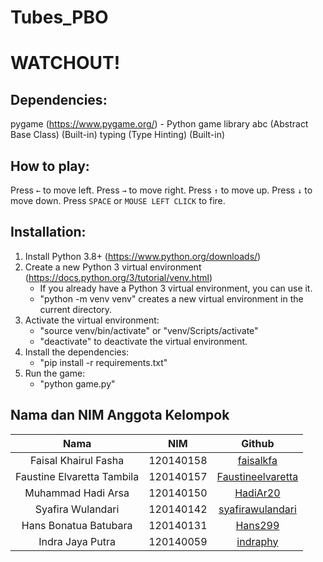 # Tubes_PBO
# WATCHOUT!

## Dependencies:
pygame (https://www.pygame.org/) - Python game library
abc (Abstract Base Class) (Built-in)
typing (Type Hinting) (Built-in)

## How to play:
Press `←` to move left.
Press `→` to move right.
Press `↑` to move up.
Press `↓` to move down.
Press `SPACE` or `MOUSE LEFT CLICK` to fire.

## Installation:
1. Install Python 3.8+ (https://www.python.org/downloads/)
2. Create a new Python 3 virtual environment (https://docs.python.org/3/tutorial/venv.html)
    - If you already have a Python 3 virtual environment, you can use it.
    - "python -m venv venv" creates a new virtual environment in the current directory.
3. Activate the virtual environment:
    - "source venv/bin/activate" or "venv/Scripts/activate"
    - "deactivate" to deactivate the virtual environment.
4. Install the dependencies:
    - "pip install -r requirements.txt"
5. Run the game:
    - "python game.py"

## Nama dan NIM Anggota Kelompok
| Nama | NIM | Github |
| :---: | :---: | :---: |
| Faisal Khairul Fasha       | 120140158 | [faisalkfa](https://github.com/faisalkfa)                 |
| Faustine Elvaretta Tambila | 120140157 | [Faustineelvaretta](https://github.com/Faustineelvaretta) |
| Muhammad Hadi Arsa         | 120140150 | [HadiAr20](https://github.com/HadiAr20)                   |
| Syafira Wulandari          | 120140142 | [syafirawulandari](https://github.com/syafirawulandari)   |
| Hans Bonatua Batubara      | 120140131 | [Hans299](https://github.com/Hans299)                     |
| Indra Jaya Putra           | 120140059 | [indraphy](https://github.com/indraphy)                   |
